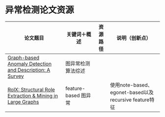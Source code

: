 # 异常检测论文资源

|    论文题目    |   关键词＋概述   | 资源路径 | 说明（创新点） |
| ----------- | ------------------- | ----- | -------|
|[Graph-based Anomaly Detection and Description: A Survey](https://arxiv.org/pdf/1404.4679)|图异常检测算法综述|||
|[RolX: Structural Role Extraction & Mining in Large Graphs](https://static.googleusercontent.com/media/research.google.com/zh-CN//pubs/archive/46591.pdf)|feature-based 图异常||使用note-based、egonet-based以及recursive feature特征|
